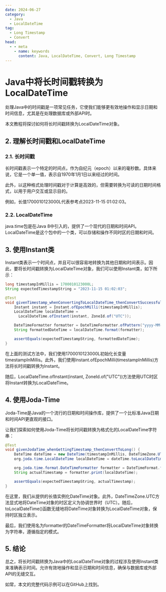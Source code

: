 ```yaml
---
date: 2024-06-27
category:
  - Java
  - LocalDateTime
tag:
  - Long Timestamp
  - Convert
head:
  - - meta
    - name: keywords
      content: Java, LocalDateTime, Convert, Long Timestamp
---
```

# Java中将长时间戳转换为LocalDateTime

处理Java中的时间戳是一项常见任务，它使我们能够更有效地操作和显示日期和时间信息，尤其是在处理数据库或外部API时。

本文教程将探讨如何将长时间戳转换为LocalDateTime对象。

## 2. 理解长时间戳和LocalDateTime

### 2.1. 长时间戳
长时间戳表示一个特定的时间点，作为自纪元（epoch）以来的毫秒数。具体来说，它是一个单一值，表示自1970年1月1日以来经过的时间。

此外，以这种格式处理时间戳对于计算是高效的，但需要转换为可读的日期时间格式，以用于用户交互或显示目的。

例如，长值1700010123000L代表参考点2023-11-15 01:02:03。

### 2.2. LocalDateTime
java.time包是在Java 8中引入的，提供了一个现代的日期和时间API。LocalDateTime是这个包中的一个类，可以存储和操作不同时区的日期和时间。

## 3. 使用Instant类
Instant类表示一个时间点，并且可以很容易地转换为其他日期和时间表示。因此，要将长时间戳转换为LocalDateTime对象，我们可以使用Instant类，如下所示：

```java
long timestampInMillis = 1700010123000L;
String expectedTimestampString = "2023-11-15 01:02:03";

@Test
void givenTimestamp_whenConvertingToLocalDateTime_thenConvertSuccessfully() {
    Instant instant = Instant.ofEpochMilli(timestampInMillis);
    LocalDateTime localDateTime =
      LocalDateTime.ofInstant(instant, ZoneId.of("UTC"));

    DateTimeFormatter formatter = DateTimeFormatter.ofPattern("yyyy-MM-dd HH:mm:ss");
    String formattedDateTime = localDateTime.format(formatter);

    assertEquals(expectedTimestampString, formattedDateTime);
}
```

在上面的测试方法中，我们使用1700010123000L初始化长变量timestampInMillis。此外，我们使用Instant.ofEpochMilli(timestampInMillis)方法将长时间戳转换为Instant。

随后，LocalDateTime.ofInstant(instant, ZoneId.of("UTC"))方法使用UTC时区将Instant转换为LocalDateTime。

## 4. 使用Joda-Time
Joda-Time是Java的一个流行的日期和时间操作库，提供了一个比标准Java日期和时间API更直观的接口。

让我们探索如何使用Joda-Time将长时间戳转换为格式化的LocalDateTime字符串：

```java
@Test
void givenJodaTime_whenGettingTimestamp_thenConvertToLong() {
    DateTime dateTime = new DateTime(timestampInMillis, DateTimeZone.UTC);
    org.joda.time.LocalDateTime localDateTime = dateTime.toLocalDateTime();

    org.joda.time.format.DateTimeFormatter formatter = DateTimeFormat.forPattern("yyyy-MM-dd HH:mm:ss");
    String actualTimestamp = formatter.print(localDateTime);

    assertEquals(expectedTimestampString, actualTimestamp);
}
```

在这里，我们从提供的长值实例化DateTime对象。此外，DateTimeZone.UTC方法显式地将DateTime对象的时区定义为协调世界时（UTC）。随后，toLocalDateTime()函数无缝地将DateTime对象转换为LocalDateTime对象，保持时区独立表示。

最后，我们使用名为formatter的DateTimeFormatter将LocalDateTime对象转换为字符串，遵循指定的模式。

## 5. 结论
总之，将长时间戳转换为Java中的LocalDateTime对象的过程涉及使用Instant类来准确表示时间。允许有效地操作和显示日期和时间信息，确保与数据库或外部API的无缝交互。

如常，本文的完整代码示例可以在GitHub上找到。